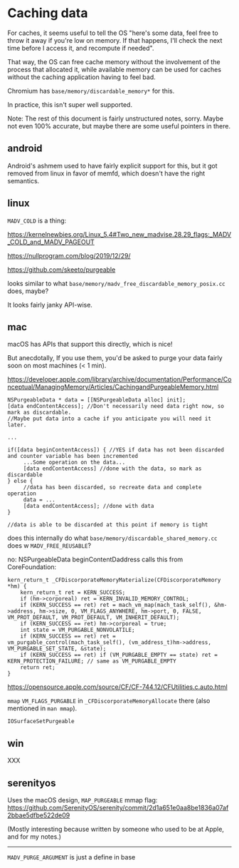 Caching data
============

For caches, it seems useful to tell the OS "here's some data, feel free
to throw it away if you're low on memory. If that happens, I'll check
the next time before I access it, and recompute if needed".

That way, the OS can free cache memory without the involvement of the
process that allocated it, while available memory can be used for caches
without the caching application having to feel bad.

Chromium has `base/memory/discardable_memory*` for this.

In practice, this isn't super well supported.

Note: The rest of this document is fairly unstructured notes, sorry.
Maybe not even 100% accurate, but maybe there are some useful pointers
in there.

android
-------

Android's ashmem used to have fairly explicit support for this, but it got
removed from linux in favor of memfd, which doesn't have the right semantics.

linux
-----

`MADV_COLD` is a thing:

<https://kernelnewbies.org/Linux_5.4#Two_new_madvise.28.29_flags:_MADV_COLD_and_MADV_PAGEOUT>

https://nullprogram.com/blog/2019/12/29/

https://github.com/skeeto/purgeable

looks similar to what `base/memory/madv_free_discardable_memory_posix.cc` does,
maybe?

It looks fairly janky API-wise.

mac
---

macOS has APIs that support this directly, which is nice!

But anecdotally, If you use them, you'd be asked to purge your data fairly
soon on most machines (< 1 min).

<https://developer.apple.com/library/archive/documentation/Performance/Conceptual/ManagingMemory/Articles/CachingandPurgeableMemory.html>

```
NSPurgeableData * data = [[NSPurgeableData alloc] init];
[data endContentAccess]; //Don't necessarily need data right now, so mark as discardable.
//Maybe put data into a cache if you anticipate you will need it later.
 
...
 
if([data beginContentAccess]) { //YES if data has not been discarded and counter variable has been incremented
     ...Some operation on the data...
     [data endContentAccess] //done with the data, so mark as discardable
} else {
     //data has been discarded, so recreate data and complete operation
     data = ...
     [data endContentAccess]; //done with data
}
 
//data is able to be discarded at this point if memory is tight
```


does this internally do what `base/memory/discardable_shared_memory.cc` does
w `MADV_FREE_REUSABLE`?

no: NSPurgeableData beginContentDaddress calls this from CoreFoundation:

```
kern_return_t _CFDiscorporateMemoryMaterialize(CFDiscorporateMemory *hm) {
    kern_return_t ret = KERN_SUCCESS;
    if (hm->corporeal) ret = KERN_INVALID_MEMORY_CONTROL;
    if (KERN_SUCCESS == ret) ret = mach_vm_map(mach_task_self(), &hm->address, hm->size, 0, VM_FLAGS_ANYWHERE, hm->port, 0, FALSE, VM_PROT_DEFAULT, VM_PROT_DEFAULT, VM_INHERIT_DEFAULT);
    if (KERN_SUCCESS == ret) hm->corporeal = true;
    int state = VM_PURGABLE_NONVOLATILE;
    if (KERN_SUCCESS == ret) ret = vm_purgable_control(mach_task_self(), (vm_address_t)hm->address, VM_PURGABLE_SET_STATE, &state);
    if (KERN_SUCCESS == ret) if (VM_PURGABLE_EMPTY == state) ret = KERN_PROTECTION_FAILURE; // same as VM_PURGABLE_EMPTY
    return ret;
}
```

https://opensource.apple.com/source/CF/CF-744.12/CFUtilities.c.auto.html

`mmap` `VM_FLAGS_PURGABLE` in `_CFDiscorporateMemoryAllocate` there (also
mentioned in `man mmap`).

`IOSurfaceSetPurgeable`

win
---

XXX

serenityos
----------

Uses the macOS design, `MAP_PURGEABLE` mmap flag:
<https://github.com/SerenityOS/serenity/commit/2d1a651e0aa8be1836a07af2bbae5dfbe522de09>

(Mostly interesting because written by someone who used to be at Apple, and
for my notes.)

--------

`MADV_PURGE_ARGUMENT` is just a define in base
